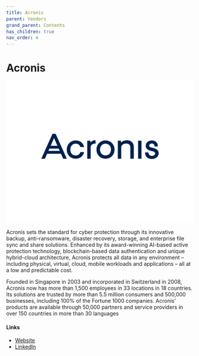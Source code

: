 ```yaml
---
title: Acronis
parent: Vendors
grand_parent: Contents
has_children: true
nav_order: 4
---
```


# Acronis

![Acronis](/assets/images/acronis_logo.png)


Acronis sets the standard for cyber protection through its innovative backup, anti-ransomware, disaster recovery, storage, and enterprise file sync and share solutions. Enhanced by its award-winning AI-based active protection technology, blockchain-based data authentication and unique hybrid-cloud architecture, Acronis protects all data in any environment – including physical, virtual, cloud, mobile workloads and applications – all at a low and predictable cost.

Founded in Singapore in 2003 and incorporated in Switzerland in 2008, Acronis now has more than 1,500 employees in 33 locations in 18 countries. Its solutions are trusted by more than 5.5 million consumers and 500,000 businesses, including 100% of the Fortune 1000 companies. Acronis’ products are available through 50,000 partners and service providers in over 150 countries in more than 30 languages


#### Links
- [Website](https://www.acronis.com/en-gb/)
- [LinkedIn](https://www.linkedin.com/company/acronis)